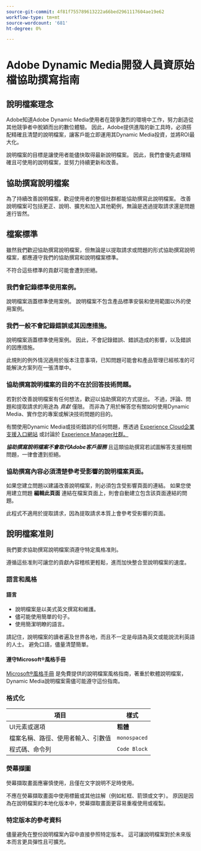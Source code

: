 ```yaml
---
source-git-commit: 4f81f755789613222a66bed2961117604ae19e62
workflow-type: tm+mt
source-wordcount: '681'
ht-degree: 0%

---
```

# Adobe Dynamic Media開發人員資原始檔協助撰寫指南

## 說明檔案理念

Adobe知道Adobe Dynamic Media使用者在競爭激烈的環境中工作，努力創造從其他競爭者中脫穎而出的數位體驗。 因此，Adobe提供進階的新工具時，必須搭配精確且清楚的說明檔案，讓客戶能立即運用其Dynamic Media投資，並將ROI最大化。

說明檔案的目標是讓使用者能儘快取得最新說明檔案。 因此，我們會優先處理精確且可使用的說明檔案，並努力持續更新和改善。

## 協助撰寫說明檔案

為了持續改善說明檔案，歡迎使用者的整個社群都能協助撰寫此說明檔案。 改善說明檔案可包括更正、說明、擴充和加入其他範例，無論是透過提取請求還是問題進行皆然。

## 檔案標準

雖然我們歡迎協助撰寫說明檔案，但無論是以提取請求或問題的形式協助撰寫說明檔案，都應遵守我們的協助撰寫和說明檔案標準。

不符合這些標準的貢獻可能會遭到拒絕。

### 我們會記錄標準使用案例。

說明檔案涵蓋標準使用案例。 說明檔案不包含產品標準安裝和使用範圍以外的使用案例。

### 我們一般不會記錄錯誤或其因應措施。

說明檔案涵蓋標準使用案例。 因此，不會記錄錯誤、錯誤造成的影響，以及錯誤的因應措施。

此規則的例外情況適用於版本注意事項，已知問題可能會和產品管理已經核准的可能解決方案列在一張清單中。

### 協助撰寫說明檔案的目的不在於回答技術問題。

若對於改善說明檔案有任何想法，歡迎以協助撰寫的方式提出。 不過，評論、問題和提取請求的用途為 *貢獻* 僅限。 而非為了用於解答您有關如何使用Dynamic Media、實作您的專案或解決技術問題的目的。

有關使用Dynamic Media或技術錯誤的任何問題，應透過 [Experience Cloud企業支援入口網站](https://experienceleague.adobe.com/zh-hant?support-solution=General&amp;support-tab=home#support) 或討論於 [Experience Manager社群。](https://experienceleaguecommunities.adobe.com/t5/adobe-experience-manager/ct-p/adobe-experience-manager-community)

***協助撰寫說明檔案不會取代Adobe客戶服務*** 且這類協助撰寫若試圖解答支援相關問題，一律會遭到拒絕。

### 協助撰寫內容必須清楚參考受影響的說明檔案頁面。

如果您建立問題以建議改善說明檔案，則必須包含受影響頁面的連結。 如果您使用建立問題 **編輯此頁面** 連結在檔案頁面上，則會自動建立包含該頁面連結的問題。

此程式不適用於提取請求，因為提取請求本質上會參考受影響的頁面。

## 說明檔案准則

我們要求協助撰寫說明檔案須遵守特定風格准則。

遵循這些准則可讓您的貢獻內容稽核更輕鬆，進而加快整合至說明檔案的速度。

### 語言和風格

#### 語言

* 說明檔案是以美式英文撰寫和維護。
* 儘可能使用簡單的句子。
* 使用簡潔明瞭的語言。

請記住，說明檔案的讀者遍及世界各地，而且不一定是母語為英文或能說流利英語的人士。 避免口語，儘量清楚簡單。

#### 遵守Microsoft®風格手冊

[Microsoft®風格手冊](https://learn.microsoft.com/en-us/style-guide/welcome/) 是免費提供的說明檔案風格指南，著重於軟體說明檔案，Dynamic Media說明檔案需儘可能遵守這份指南。

### 格式化

| 項目 | 樣式 |
|---|---|
| UI元素或選項 | **粗體** |
| 檔案名稱、路徑、使用者輸入、引數值 | `monospaced` |
| 程式碼、命令列 | ```Code Block``` |

### 熒幕擷圖

熒幕擷取畫面應審慎使用，且僅在文字說明不足時使用。

不應在熒幕擷取畫面中使用標籤或其他註解（例如紅框、箭頭或文字）。 原因是因為在說明檔案的本地化版本中，熒幕擷取畫面更容易重複使用或複製。

### 特定版本的參考資料

儘量避免在整份說明檔案內容中直接參照特定版本。 這可讓說明檔案對於未來版本而言更具彈性且可擴充。
